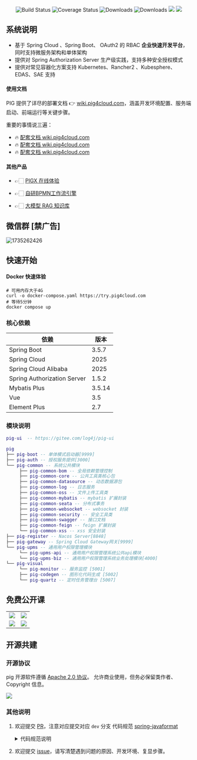 <p align="center">
 <img src="https://img.shields.io/badge/Pig-3.9-success.svg" alt="Build Status">
 <img src="https://img.shields.io/badge/Spring%20Cloud-2025-blue.svg" alt="Coverage Status">
 <img src="https://img.shields.io/badge/Spring%20Boot-3.5-blue.svg" alt="Downloads">
 <img src="https://img.shields.io/badge/Vue-3.5-blue.svg" alt="Downloads">
 <img src="https://img.shields.io/github/license/pig-mesh/pig"/>
 <img src="https://gitcode.com/pig-mesh/pig/star/badge.svg"/>
</p>

## 系统说明

- 基于 Spring Cloud 、Spring Boot、 OAuth2 的 RBAC **企业快速开发平台**， 同时支持微服务架构和单体架构
- 提供对 Spring Authorization Server 生产级实践，支持多种安全授权模式
- 提供对常见容器化方案支持 Kubernetes、Rancher2 、Kubesphere、EDAS、SAE 支持

#### 使用文档

PIG 提供了详尽的部署文档 👉 [wiki.pig4cloud.com](https://wiki.pig4cloud.com)，涵盖开发环境配置、服务端启动、前端运行等关键步骤。

重要的事情说三遍：

- 🔥 [ 配套文档 wiki.pig4cloud.com](https://wiki.pig4cloud.com)
- 🔥 [ 配套文档 wiki.pig4cloud.com](https://wiki.pig4cloud.com)
- 🔥 [ 配套文档 wiki.pig4cloud.com](https://wiki.pig4cloud.com)

#### 其他产品

- 👉🏻 [PIGX 在线体验](http://home.pig4cloud.com:38081)

- 👉🏻 [自研BPMN工作流引擎](http://home.pig4cloud.com:38082)

- 👉🏻 [大模型 RAG 知识库](http://home.pig4cloud.com:38083)

## 微信群 [禁广告]

<img src='https://minio.pigx.vip/oss/202412/1735262426.png' alt='1735262426'/>

## 快速开始

#### Docker 快速体验

```shell
# 可用内存大于4G
curl -o docker-compose.yaml https://try.pig4cloud.com
# 等待5分钟
docker compose up
```

### 核心依赖

| 依赖                         | 版本     |
|-----------------------------|--------|
| Spring Boot                 | 3.5.7  |
| Spring Cloud                | 2025   |
| Spring Cloud Alibaba        | 2025   |
| Spring Authorization Server | 1.5.2  |
| Mybatis Plus                | 3.5.14 |
| Vue                         | 3.5    |
| Element Plus                | 2.7    |

### 模块说明

```lua
pig-ui  -- https://gitee.com/log4j/pig-ui

pig
├── pig-boot -- 单体模式启动器[9999]
├── pig-auth -- 授权服务提供[3000]
└── pig-common -- 系统公共模块
     ├── pig-common-bom -- 全局依赖管理控制
     ├── pig-common-core -- 公共工具类核心包
     ├── pig-common-datasource -- 动态数据源包
     ├── pig-common-log -- 日志服务
     ├── pig-common-oss -- 文件上传工具类
     ├── pig-common-mybatis -- mybatis 扩展封装
     ├── pig-common-seata -- 分布式事务
     ├── pig-common-websocket -- websocket 封装
     ├── pig-common-security -- 安全工具类
     ├── pig-common-swagger -- 接口文档
     ├── pig-common-feign -- feign 扩展封装
     └── pig-common-xss -- xss 安全封装
├── pig-register -- Nacos Server[8848]
├── pig-gateway -- Spring Cloud Gateway网关[9999]
└── pig-upms -- 通用用户权限管理模块
     └── pig-upms-api -- 通用用户权限管理系统公共api模块
     └── pig-upms-biz -- 通用用户权限管理系统业务处理模块[4000]
└── pig-visual
     └── pig-monitor -- 服务监控 [5001]
     ├── pig-codegen -- 图形化代码生成 [5002]
     └── pig-quartz -- 定时任务管理台 [5007]
```

## 免费公开课

<table>
  <tr>
    <td><a href="https://www.bilibili.com/video/av45084065" target="_blank"><img src="https://foruda.gitee.com/images/1731647304254897555/88a9c2fa_441246.jpeg"></a></td>
    <td><a href="https://www.bilibili.com/video/av77344954" target="_blank"><img src="https://foruda.gitee.com/images/1731647324953921510/39689640_441246.jpeg"></a></td>
  </tr>
    <tr>
    <td><a href="https://www.bilibili.com/video/BV1J5411476V" target="_blank"><img src="https://foruda.gitee.com/images/1731647357502030768/7f31f392_441246.jpeg"></a></td>
    <td><a href="https://www.bilibili.com/video/BV14p4y197K5" target="_blank"><img src="https://foruda.gitee.com/images/1731647375444479120/2b8fd494_441246.jpeg"></a></td>
  </tr>
</table>

## 开源共建

### 开源协议

pig 开源软件遵循 [Apache 2.0 协议](https://www.apache.org/licenses/LICENSE-2.0.html)。
允许商业使用，但务必保留类作者、Copyright 信息。

![](https://foruda.gitee.com/images/1731647419204307063/91217172_441246.jpeg)

### 其他说明

1. 欢迎提交 [PR](https://dwz.cn/2KURd5Vf)，注意对应提交对应 `dev` 分支
   代码规范 [spring-javaformat](https://github.com/spring-io/spring-javaformat)

   <details>
    <summary>代码规范说明</summary>

    1. 由于 <a href="https://github.com/spring-io/spring-javaformat" target="_blank">spring-javaformat</a>
       强制所有代码按照指定格式排版，未按此要求提交的代码将不能通过合并（打包）
    2. 如果使用 IntelliJ IDEA
       开发，请安装自动格式化软件 <a href="https://repo1.maven.org/maven2/io/spring/javaformat/spring-javaformat-intellij-idea-plugin/" target="_blank">
       spring-javaformat-intellij-idea-plugin</a>
    3. 其他开发工具，请参考 <a href="https://github.com/spring-io/spring-javaformat" target="_blank">
       spring-javaformat</a>
       说明，或`提交代码前`在项目根目录运行下列命令（需要开发者电脑支持`mvn`命令）进行代码格式化
       ```
       mvn spring-javaformat:apply
       ```
   </details>

2. 欢迎提交 [issue](https://gitee.com/log4j/pig/issues)，请写清楚遇到问题的原因、开发环境、复显步骤。

